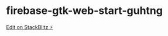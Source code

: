 # firebase-gtk-web-start-guhtng

[Edit on StackBlitz ⚡️](https://stackblitz.com/edit/firebase-gtk-web-start-guhtng)